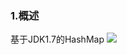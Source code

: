 ### 1.概述
基于JDK1.7的HashMap
![](https://raw.githubusercontent.com/haobinaa/DataStructure-DesignPattern/master/images/HashMap_1_7.png)